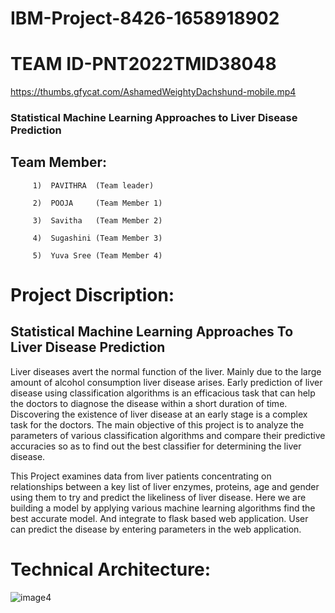 # IBM-Project-8426-1658918902
# TEAM ID-PNT2022TMID38048

https://thumbs.gfycat.com/AshamedWeightyDachshund-mobile.mp4

### Statistical Machine Learning Approaches to Liver Disease Prediction

## Team Member:

         1)  PAVITHRA  (Team leader)

         2)  POOJA     (Team Member 1)

         3)  Savitha   (Team Member 2)

         4)  Sugashini (Team Member 3)

         5)  Yuva Sree (Team Member 4)


# Project Discription:
## Statistical Machine Learning Approaches To Liver Disease Prediction
Liver diseases avert the normal function of the liver. Mainly due to the large amount of alcohol consumption liver disease arises. Early prediction of liver disease using classification algorithms is an efficacious task that can help the doctors to diagnose the disease within a short duration of time. Discovering the existence of liver disease at an early stage is a complex task for the doctors. The main objective of this project is to analyze the parameters of various classification algorithms and compare their predictive accuracies so as to find out the best classifier for determining the liver disease.

This Project examines data from liver patients concentrating on relationships between a key list of liver enzymes, proteins, age and gender using them to try and predict the likeliness of liver disease. Here we are building a model by applying various machine learning algorithms find the best accurate model. And integrate to flask based web application. User can predict the disease by entering parameters in the web application.

# Technical Architecture:


![image4](https://user-images.githubusercontent.com/106682526/198864190-fa0d7873-81fd-46c9-aef6-4097b87a7c0f.png)


